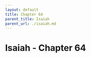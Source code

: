 ```yaml
---
layout: default
title: Chapter 64
parent_title: Isaiah
parent_url: ./isaiah.md
---
```


# Isaiah - Chapter 64
